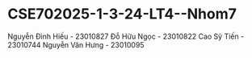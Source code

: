 # CSE702025-1-3-24-LT4--Nhom7
Nguyễn Đình Hiếu - 23010827
Đỗ Hữu Ngọc - 23010822
Cao Sỹ Tiến - 23010744
Nguyễn Văn Hưng - 23010095
